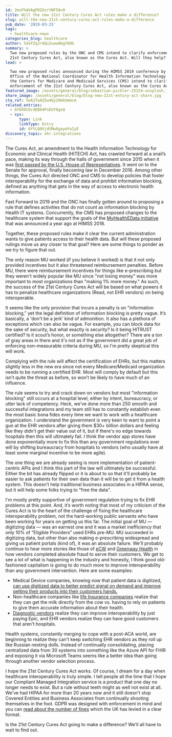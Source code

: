 ```yaml
---
id: 2mzFhAVAgPOIOzrYNF50v9
title: Will the new 21st Century Cures Act rules make a difference?
slug: will-the-new-21st-century-cures-act-rules-make-a-difference
pub_date: '2019-03-25'
tags:
  - healthcare-news
categories_blog: healthcare
author: 5dsPZqJr4Qu2uww6KgYO0G
summary: >
  Two new proposed rules by the ONC and CMS intend to clarify enforcement of the
  21st Century Cures Act, also known as the Cures Act. Will they help?
lead: >

  Two new proposed rules announced during the HIMSS 2019 conference by the
  Office of the National Coordinator for Health Information Technology (ONC) and
  the Centers for Medicare and Medicaid Services (CMS) intend to clarify
  enforcement of the 21st Century Cures Act, also known as the Cures Act. 
featured_image: /assets/general/blog/sebastian-pichler-25154-unsplash.jpg
share_image: /assets/general/blog/blog-new-21st-entury-act-share.jpg
cta_ref: 5eA1ToAIEw4Qy20mkUmmcm
related_entries:
  - 6YbhOC0rdEBk4PsEUY0gxQ
  - sys:
      type: Link
      linkType: Entry
      id: 6YYLQ0VjdSMw8gaymYwIyE
discovery_topic: ehr-integrations
---
```


The Cures Act, an amendment to the Health Information Technology for Economic and Clinical Health (HITECH) Act, has crawled forward at a snail’s pace, making its way through the halls of government since 2015 when it was [first passed by the U.S. House of Representatives](https://datica.com/blog/21st-century-cures-act-passes-in-the-house-of-representatives/). It went on to the Senate for approval, finally becoming law in December 2016. Among other things, the Cures Act directed ONC and CMS to develop policies that foster interoperability for the exchange of data and prohibit information blocking, defined as anything that gets in the way of access to electronic health information.  

Fast Forward to 2019 and the ONC has finally gotten around to proposing a rule that defines activities that do not count as information blocking by Health IT systems. Concurrently, the CMS has proposed changes to the healthcare system that support the goals of the [MyHealthEData initiative](https://datica.com/blog/overview-of-current-administrations-approach-to-hit/) that was announced a year ago at HIMSS 2018. 

Together, these proposed rules make it clear the current administration wants to give patients access to their health data. But will these proposed rulings move us any closer to that goal? Here are some things to ponder as we try to figure that out.

The only reason MU worked (if you believe it worked) is that it not only provided incentives but it also threatened reimbursement penalties. Before MU, there were reimbursement incentives for things like e-prescribing but they weren't widely popular like MU since "not losing money" was more important to most organizations than "making 1% more money." As such, the success of the 21st Century Cures Act will be based on what powers it has to penalize healthcare organizations (Read, not EHR vendors) on being interoperable.

It seems like the only provision that incurs a penalty is on "information blocking,” yet the legal definition of information blocking is pretty vague. It’s basically, a 'don't be a jerk' kind of admonition. It also has a plethora of exceptions which can also be vague. For example, you can block data for the sake of security, but what exactly is security? Is it being HITRUST certified? Is it scout’s honor, or something else altogether? There are a ton of gray areas in there and it's not as if the government did a great job of enforcing non-measurable criteria during MU, so I'm pretty skeptical this will work.

Complying with the rule will affect the certification of EHRs, but this matters slightly less in the new era since not every Medicare/Medicaid organization needs to be running a certified EHR. Most will comply by default but this isn’t quite the threat as before, so won’t be likely to have much of an influence.

The rule seems to try and crack down on vendors but most "information blocking" still occurs at a hospital level, either by intent, bureaucracy, or utter lack of competency. Heck, we've done more than 250 smooth and successful integrations and my team still has to constantly establish even the most basic bona fides every time we want to work with a healthcare organization. I understand the government is very keen to want to point a gun at the EHR vendors after giving them $30+ billion dollars and feeling like they didn't get their value out of it, but if there's no edge towards hospitals then this will ultimately fail. I think the vendor app stores have done exponentially more to fix this than any government regulations ever will by shifting bureaucracy from hospitals to vendors (who usually have at least some marginal incentive to be more agile).

The one thing we are already seeing is more implementation of patient-centric APIs and I think this part of the law will ultimately be successful. Either the bit has already flipped or it is about to so that it'll probably be easier to ask patients for their own data than it will be to get it from a health system. This doesn’t help traditional business associates in a HIPAA sense, but it will help some folks trying to "free the data".

I'm mostly pretty supportive of government regulation trying to fix EHR problems at this point. And, it’s worth noting that most of my criticism of the Cures Act is to the heart of the challenge of fixing the healthcare interoperability problem, not the hard-working public servants who have been working for years on getting us this far. The initial goal of MU — digitizing data — was an earnest one and it was a market inefficiency that only 10% of “Eligible Providers” used EHRs pre-MU. MU succeeded in digitizing data, but other than also making e-prescribing widespread and giving us patient portals (kind of), it was an absolute failure. We'll probably continue to hear more stories like those of [eCW](https://www.healthcareitnews.com/news/eclinicalworks-clients-left-out-cold-ehr-vendor-not-complying-doj-settlement) and [Greenway Health](https://www.healthcaredive.com/news/ehr-vendor-greenway-health-hit-with-5725m-false-claims-fine/547879/) in how vendors completed absolute fraud to serve their customers. 
We get to see a lot of what is happening in the industry and honestly, I think good old-fashioned capitalism is going to do much more to improve interoperability than any government intervention. Here are some examples:

- Medical Device companies, knowing now that patient data is digitized, [can use digitized data to better predict signal on demand and improve getting their products into their customers hands.](https://www.healthcareitnews.com/news/mercy-shares-ehr-data-johnson-johnson-help-improve-its-medical-devices)
- Non-healthcare companies like [life Insurance companies](https://www.newyorklife.com/newsroom/epic-health-life-insurance-breakthrough) realize that they can get the milk directly from the cow vs. having to rely on patients to give them accurate information about their health.
- [Diagnostic vendors](https://www.beckershospitalreview.com/ehrs/epic-signs-agreement-with-exact-sciences-4-things-to-know.html) realize they can improve interoperability by just paying Epic, and EHR vendors realize they can have good customers that aren't hospitals.

Health systems, constantly merging to cope with a post-ACA world, are beginning to realize they can't keep switching EHR vendors as they roll up like Russian nesting dolls. Instead of continually consolidating, placing centralized data from 30 systems into something like the Azure API for FHIR and exposing it via Microsoft Teams seems like a better idea than going through another vendor selection process.

I hope the 21st Century Cures Act works. Of course, I dream for a day when healthcare interoperability is truly simple. I tell people all the time that I hope our Compliant Managed Integration service is a product that one day no longer needs to exist. But a rule without teeth might as well not exist at all. We've had HIPAA for more than 20 years now and it still doesn't stop Covered Entities and Business Associates from continually shooting themselves in the foot. GDPR was designed with enforcement in mind and you can [read about the number of fines](https://ico.org.uk/action-weve-taken/enforcement/) which the UK has levied in a clear format. 

Is the 21st Century Cures Act going to make a difference? We'll all have to wait to find out.
 



  